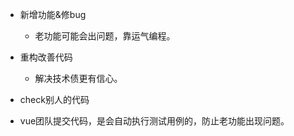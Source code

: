 - 新增功能&修bug
  - 老功能可能会出问题，靠运气编程。

- 重构改善代码
  - 解决技术债更有信心。

- check别人的代码
 - vue团队提交代码，是会自动执行测试用例的，防止老功能出现问题。
